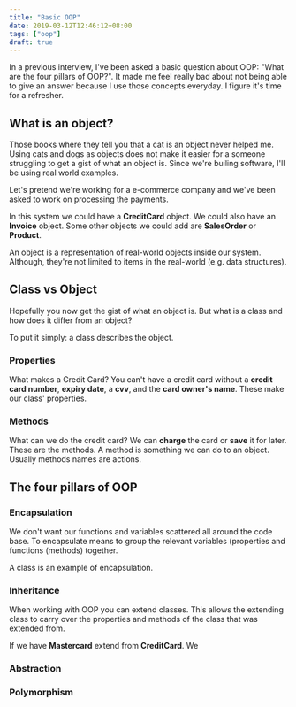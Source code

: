 ```yaml
---
title: "Basic OOP"
date: 2019-03-12T12:46:12+08:00
tags: ["oop"]
draft: true
---
```


In a previous interview, I've been asked a basic question about OOP: "What are
the four pillars of OOP?". It made me feel really bad about not being able to
give an answer because I use those concepts everyday. I figure it's time for a
refresher.

## What is an object?  
Those books where they tell you that a cat is an object never helped me. Using
cats and dogs as objects does not make it easier for a someone struggling to
get a gist of what an object is.  Since we're builing software, I'll be using
real world examples.

Let's pretend we're working for a e-commerce company and we've been asked to
work on processing the payments. 


In this system we could have a **CreditCard** object. We could also have an
**Invoice** object. Some other objects we could add are **SalesOrder** or
**Product**.

An object is a representation of real-world objects inside our system.
Although, they're not limited to items in the real-world (e.g. data
structures).


## Class vs Object 
Hopefully you now get the gist of what an object is. But what is a class and
how does it differ from an object?

To put it simply: a class describes the object.

### Properties 
What makes a Credit Card?  You can't have a credit card without a **credit card
number**, **expiry date**, a **cvv**, and the **card owner's name**. These make
our class' properties.


### Methods 
What can we do the credit card? We can **charge** the card or **save** it for
later.  These are the methods. A method is something we can do to an object.
Usually methods names are actions.



## The four pillars of OOP

### Encapsulation
We don't want our functions and variables scattered all around the code base.
To encapsulate means to group the relevant variables (properties and functions
(methods) together.

A class is an example of encapsulation.

### Inheritance
When working with OOP you can extend classes. This allows the extending class
to carry over the properties and methods of the class that was extended from.

If we have **Mastercard** extend from **CreditCard**. We

### Abstraction
### Polymorphism
